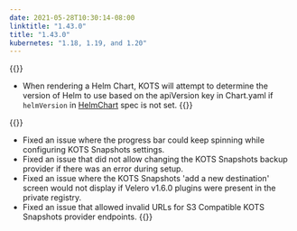 ```yaml
---
date: 2021-05-28T10:30:14-08:00
linktitle: "1.43.0"
title: "1.43.0"
kubernetes: "1.18, 1.19, and 1.20"
---
```

{{<features>}}
* When rendering a Helm Chart, KOTS will attempt to determine the version of Helm to use based on the apiVersion key in Chart.yaml if `helmVersion` in [HelmChart](https://kots.io/reference/v1beta1/helmchart/) spec is not set.
{{</features>}}
  
{{<fixes>}}
* Fixed an issue where the progress bar could keep spinning while configuring KOTS Snapshots settings.
* Fixed an issue that did not allow changing the KOTS Snapshots backup provider if there was an error during setup. 
* Fixed an issue where the KOTS Snapshots 'add a new destination' screen would not display if Velero v1.6.0 plugins were present in the private registry. 
* Fixed an issue that allowed invalid URLs for S3 Compatible KOTS Snapshots provider endpoints.
{{</fixes>}}
